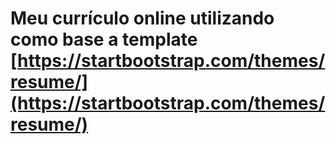 # Meu currículo online utilizando como base a template [https://startbootstrap.com/themes/resume/](https://startbootstrap.com/themes/resume/)
